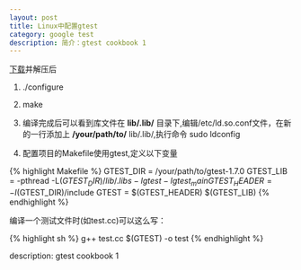 ```yaml
---
layout: post
title: Linux中配置gtest
category: google test
description: 简介：gtest cookbook 1
---
```


[下载](https://code.google.com/p/googletest/downloads/list)并解压后

1. ./configure

2. make

3. 编译完成后可以看到库文件在 **lib/.lib/** 目录下,编辑/etc/ld.so.conf文件，在新的一行添加上 **/your/path/to/** lib/.lib/,执行命令 sudo ldconfig

4. 配置项目的Makefile使用gtest,定义以下变量

{% highlight Makefile %}
GTEST_DIR = /your/path/to/gtest-1.7.0
GTEST_LIB = -pthread -L$(GTEST_DIR)/lib/.libs -lgtest -lgtest_main
GTEST_HEADER = -I$(GTEST_DIR)/include
GTEST = $(GTEST_HEADER) $(GTEST_LIB)
{% endhighlight %}

编译一个测试文件时(如test.cc)可以这么写：

{% highlight sh %}
g++ test.cc $(GTEST) -o test
{% endhighlight %}

description: gtest cookbook 1
